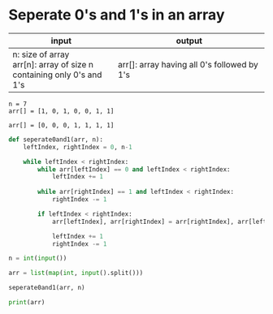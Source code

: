 # Seperate 0's and 1's in an array

| input | output |
| --- | --- |
| n: size of array <br> arr[n]: array of size n <br> containing only 0's and 1's | arr[]: array having all 0's followed by 1's |

```
n = 7
arr[] = [1, 0, 1, 0, 0, 1, 1]

arr[] = [0, 0, 0, 1, 1, 1, 1]
```

```python
def seperate0and1(arr, n):
    leftIndex, rightIndex = 0, n-1

    while leftIndex < rightIndex:
        while arr[leftIndex] == 0 and leftIndex < rightIndex:
            leftIndex += 1
        
        while arr[rightIndex] == 1 and leftIndex < rightIndex:
            rightIndex -= 1

        if leftIndex < rightIndex:
            arr[leftIndex], arr[rightIndex] = arr[rightIndex], arr[leftIndex]

            leftIndex += 1
            rightIndex -= 1

n = int(input())

arr = list(map(int, input().split()))

seperate0and1(arr, n)

print(arr)
```